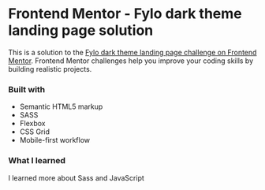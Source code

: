 # Frontend Mentor - Fylo dark theme landing page solution

This is a solution to the [Fylo dark theme landing page challenge on Frontend Mentor](https://www.frontendmentor.io/challenges/fylo-dark-theme-landing-page-5ca5f2d21e82137ec91a50fd). Frontend Mentor challenges help you improve your coding skills by building realistic projects. 

### Built with

- Semantic HTML5 markup
- SASS
- Flexbox
- CSS Grid
- Mobile-first workflow

### What I learned

I learned more about Sass and JavaScript
